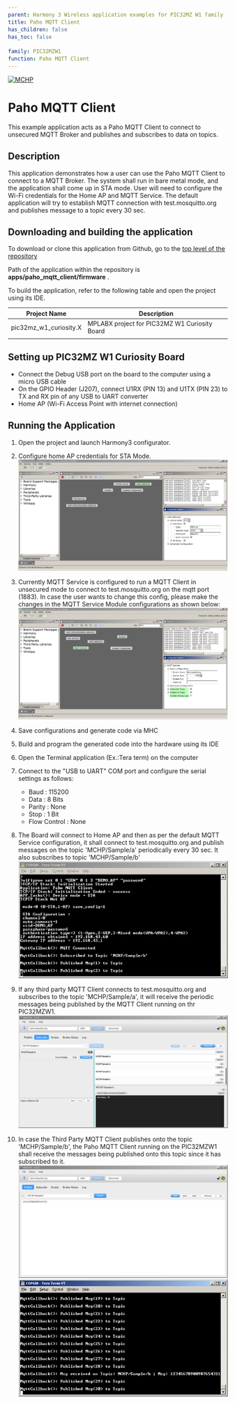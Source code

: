 ```yaml
---
parent: Harmony 3 Wireless application examples for PIC32MZ W1 family
title: Paho MQTT Client
has_children: false
has_toc: false

family: PIC32MZW1
function: Paho MQTT Client
---
```


[![MCHP](https://www.microchip.com/ResourcePackages/Microchip/assets/dist/images/logo.png)](https://www.microchip.com)

# Paho MQTT Client 

This example application acts as a Paho MQTT Client to connect to unsecured MQTT Broker and publishes and subscribes to data on topics.

## Description

This application demonstrates how a user can use the Paho MQTT Client to connect to a MQTT Broker. The system shall run in bare metal mode, and the application shall come up in STA mode. User will need to configure the Wi-Fi credentials for the Home AP and MQTT Service. The default application will try to establish MQTT connection with test.mosquitto.org and publishes message to a topic every 30 sec.

## Downloading and building the application

To download or clone this application from Github, go to the [top level of the repository](https://github.com/Microchip-MPLAB-Harmony/wireless_apps_pic32mzw1_wfi32e01)


Path of the application within the repository is **apps/paho_mqtt_client/firmware** .

To build the application, refer to the following table and open the project using its IDE.

| Project Name      | Description                                    |
| ----------------- | ---------------------------------------------- |
| pic32mz_w1_curiosity.X | MPLABX project for PIC32MZ W1 Curiosity Board |
|||

## Setting up PIC32MZ W1 Curiosity Board

- Connect the Debug USB port on the board to the computer using a micro USB cable
- On the GPIO Header (J207), connect U1RX (PIN 13) and U1TX (PIN 23) to TX and RX pin of any USB to UART converter
- Home AP (Wi-Fi Access Point with internet connection)

## Running the Application

1. Open the project and launch Harmony3 configurator.
2.	Configure home AP credentials for STA Mode.
![MHC](images/configurator.png)

2. Currently MQTT Service is configured to run a MQTT Client in unsecured mode to connect to test.mosquitto.org on the mqtt port (1883). In case the user wants to change this config, please make the changes in the MQTT Service Module configurations as shown below:
![MHC](images/mqttservice_configurator.png)

3.	Save configurations and generate code via MHC 
4.	Build and program the generated code into the hardware using its IDE
5. Open the Terminal application (Ex.:Tera term) on the computer
6. Connect to the "USB to UART" COM port and configure the serial settings as follows:
    - Baud : 115200
    - Data : 8 Bits
    - Parity : None
    - Stop : 1 Bit
    - Flow Control : None

7.	The Board will connect to Home AP and then as per the default MQTT Service configuration, it shall connect to test.mosquitto.org and publish messages on the topic 'MCHP/Sample/a' periodically every 30 sec. It also subscribes to topic 'MCHP/Sample/b'
![Console](images/mqtt_client_publish_console.png)

8.	If any third party MQTT Client connects to test.mosquitto.org and subscribes to the topic 'MCHP/Sample/a', it will receive the periodic messages being published by the MQTT Client running on thr PIC32MZW1.
![Third Party MQTT Client](images/third_party_mqtt_client_subscribe.png)

9. In case the Third Party MQTT Client publishes onto the topic 'MCHP/Sample/b', the Paho MQTT Client running on the PIC32MZW1 shall receive the messages being published onto this topic since it has subscribed to it.
![Third Party MQTT Client](images/third_party_mqtt_client_publish.png)
![Console](images/mqtt_client_subscribe_console.png)
